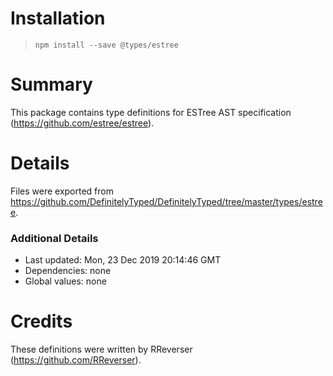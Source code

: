# Installation
> `npm install --save @types/estree`

# Summary
This package contains type definitions for ESTree AST specification (https://github.com/estree/estree).

# Details
Files were exported from https://github.com/DefinitelyTyped/DefinitelyTyped/tree/master/types/estree.

### Additional Details
 * Last updated: Mon, 23 Dec 2019 20:14:46 GMT
 * Dependencies: none
 * Global values: none

# Credits
These definitions were written by RReverser (https://github.com/RReverser).
